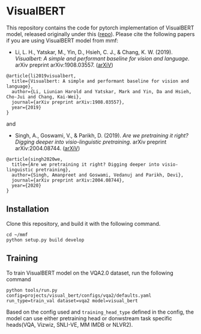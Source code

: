 # VisualBERT

This repository contains the code for pytorch implementation of VisualBERT model, released originally under this ([repo](https://github.com/uclanlp/visualbert)). Please cite the following papers if you are using VisualBERT model from mmf:

* Li, L. H., Yatskar, M., Yin, D., Hsieh, C. J., & Chang, K. W. (2019). *Visualbert: A simple and performant baseline for vision and language*. arXiv preprint arXiv:1908.03557. ([arXiV](https://arxiv.org/abs/1908.03557))
```
@article{li2019visualbert,
  title={Visualbert: A simple and performant baseline for vision and language},
  author={Li, Liunian Harold and Yatskar, Mark and Yin, Da and Hsieh, Cho-Jui and Chang, Kai-Wei},
  journal={arXiv preprint arXiv:1908.03557},
  year={2019}
}
```

and

* Singh, A., Goswami, V., & Parikh, D. (2019). *Are we pretraining it right? Digging deeper into visio-linguistic pretraining*. arXiv preprint arXiv:2004.08744. ([arXiV](https://arxiv.org/abs/2004.08744))
```
@article{singh2020we,
  title={Are we pretraining it right? Digging deeper into visio-linguistic pretraining},
  author={Singh, Amanpreet and Goswami, Vedanuj and Parikh, Devi},
  journal={arXiv preprint arXiv:2004.08744},
  year={2020}
}
```

## Installation

Clone this repository, and build it with the following command.
```
cd ~/mmf
python setup.py build develop
```

## Training
To train VisualBERT model on the VQA2.0 dataset, run the following command
```
python tools/run.py config=projects/visual_bert/configs/vqa2/defaults.yaml run_type=train_val dataset=vqa2 model=visual_bert
```

Based on the config used and `training_head_type` defined in the config, the model can use either pretraining head or donwstream task specific heads(VQA, Vizwiz, SNLI-VE, MM IMDB or NLVR2).
